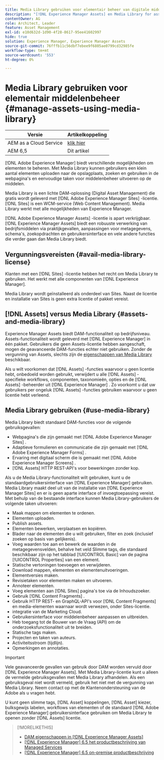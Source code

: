 ```yaml
---
title: Media Library gebruiken voor elementair beheer van digitale middelen
description: "[!DNL Experience Manager Assets] en Media Library for asset management."
contentOwner: AG
role: Architect, Leader
feature: Asset Management
exl-id: e10d632d-1d90-4f28-8617-95ee41602997
hide: true
solution: Experience Manager, Experience Manager Assets
source-git-commit: 76fffb11c56dbf7ebee9f6805ae0799cd32985fe
workflow-type: tm+mt
source-wordcount: '553'
ht-degree: 0%

---
```



# Media Library gebruiken voor elementair middelenbeheer {#manage-assets-using-media-library}

| Versie | Artikelkoppeling |
| -------- | ---------------------------- |
| AEM as a Cloud Service | [ klik hier ](https://experienceleague.adobe.com/docs/experience-manager-cloud-service/content/assets/admin/medialibrary.html?lang=en) |
| AEM 6,5 | Dit artikel |

[!DNL Adobe Experience Manager] biedt verschillende mogelijkheden om elementen te beheren. Met Media Library kunnen gebruikers een klein aantal elementen uploaden naar de opslagplaats, zoeken en gebruiken in de webpagina&#39;s en eenvoudige taken voor middelenbeheer uitvoeren op de middelen.

Media Library is een lichte DAM-oplossing (Digital Asset Management) die gratis wordt geleverd met [!DNL Adobe Experience Manager Sites] -licentie. [!DNL Sites] is een WCM-service (Web Content Management). Media Library werkt met alle mogelijkheden van Experience Manager.

[!DNL Adobe Experience Manager Assets] -licentie is apart verkrijgbaar. [!DNL Experience Manager Assets] biedt een robuuste verwerking van bedrijfsmiddelen via praktijkgevallen, aanpassingen voor metagegevens, schema&#39;s, zoekopdrachten en gebruikersinterface en vele andere functies die verder gaan dan Media Library biedt.

## Vergunningsvereisten {#avail-media-library-license}

Klanten met een [!DNL Sites] -licentie hebben het recht om Media Library te gebruiken. Het werkt met alle componenten van [!DNL Experience Manager].

Media Library wordt geïnstalleerd als onderdeel van Sites. Naast de licentie en installatie van Sites is geen extra licentie of pakket vereist.

## [!DNL Assets] versus Media Library {#assets-and-media-library}

Experience Manager Assets biedt DAM-functionaliteit op bedrijfsniveau. Assets-functionaliteit wordt geleverd met [!DNL Experience Manager] in één pakket. Gebruikers die geen Assets-licentie hebben aangeschaft, mogen de geavanceerde DAM-functies echter niet gebruiken. Zonder de vergunning van Assets, slechts zijn de [ eigenschappen van Media Library ](#use-media-library) beschikbaar.

Als u wilt voorkomen dat [!DNL Assets] -functies waarvoor u geen licentie hebt, onbedoeld worden gebruikt, verwijdert u alle [!DNL Assets] -specifieke workflows, componenten, taxonomieën, opties en de [!DNL Assets] -beheerder uit [!DNL Experience Manager] . Zo voorkomt u dat uw gebruikers per ongeluk [!DNL Assets] -functies gebruiken waarvoor u geen licentie hebt verleend.

## Media Library gebruiken {#use-media-library}

Media Library biedt standaard DAM-functies voor de volgende gebruiksgevallen:

* Webpagina&#39;s die zijn gemaakt met [!DNL Adobe Experience Manager Sites] .
* Adaptieve formulieren en communicatie die zijn gemaakt met [!DNL Adobe Experience Manager Forms] .
* Ervaring met digitaal scherm die is gemaakt met [!DNL Adobe Experience Manager Screens] .
* [!DNL Assets] HTTP REST-API&#39;s voor bewerkingen zonder kop.

<!--
 TBD: Remove this after confirmation. May need to merge this list with the list provided by PMs.
* Static renditions

-->

Als u de Media Library-functionaliteit wilt gebruiken, kunt u de standaardgebruikersinterface van [!DNL Experience Manager] gebruiken. Media Library maakt deel uit van de installatie van [!DNL Experience Manager Sites] en er is geen aparte interface of invoegtoepassing vereist. Met behulp van de bestaande interface kunnen Media Library-gebruikers de volgende taken uitvoeren:

* Maak mappen om elementen te ordenen.
* Elementen uploaden.
* Publish assets.
* Elementen bewerken, verplaatsen en kopiëren.
* Blader naar de elementen die u wilt gebruiken, filter en zoek (inclusief zoeken op basis van gelijkenis).
* Voeg waarden toe aan en bewerk de waarden in de metagegevensvelden, behalve het veld Slimme tags, die standaard beschikbaar zijn op het tabblad [!UICONTROL Basic] van de pagina [!UICONTROL Properties] van een element.
* Statische vertoningen toevoegen en verwijderen.
* Download mappen, elementen en elementenuitvoeringen.
* Elementversies maken.
* Revisietaken voor elementen maken en uitvoeren.
* Annoteer elementen.
* Voeg elementen aan [!DNL Sites] pagina&#39;s toe via de Inhoudszoeker.
* Gebruik [!DNL Content Fragments] .
* Gebruik HTTP REST- en GraphQL-API&#39;s voor [!DNL Content Fragments] en media-elementen waarnaar wordt verwezen, onder Sites-licentie.
* integratie van de Marketing Cloud.
* Gebruikersinterface voor middelenbeheer aanpassen en uitbreiden.
* Heb toegang tot de Bouwer van de Vraag (API) om de onderzoeksfunctionaliteit uit te breiden.
* Statische tags maken.
* Projecten en taken van auteurs.
* Activiteitsstroom (tijdlijn).
* Opmerkingen en annotaties.

<!-- TBD: Define exactly which basic Assets workflow are available for use with Media Library?

As per PM, we must avoid stating such a list, as we do not have a list that makes sense in Cloud Service.
-->

>[!IMPORTANT]
>
>Vele geavanceerde gevallen van gebruik door DAM worden vervuld door [!DNL Experience Manager Assets]. Met Media Library-licentie kunt u alleen de vermelde gebruiksgevallen met Media Library afhandelen. Als een gebruiksgeval niet wordt vermeld, gebruik het niet met de vergunning van Media Library. Neem contact op met de Klantenondersteuning van de Adobe als u vragen hebt.

U kunt geen slimme tags, [!DNL Asset] koppelingen, [!DNL Asset] kiezer, bulksgewijs labelen, workflows van elementen of de standaard [!DNL Adobe Experience Manager] gebruikersinterface gebruiken om Media Library te openen zonder [!DNL Assets] licentie.

<!-- TBD: Add a CTA - how to contact Adobe for queries. -->

>[!MORELIKETHIS]
>
>* [ DAM eigenschappen in  [!DNL Experience Manager Assets] ](https://experienceleague.adobe.com/docs/experience-manager-65/assets/home.html)
>* [[!DNL Experience Manager]  6.5 het productbeschrijving van Managed Services ](https://helpx.adobe.com/legal/product-descriptions/adobe-experience-manager-managed-services.html)
>* [[!DNL Experience Manager]  6.5 on-premise productbeschrijving ](https://helpx.adobe.com/legal/product-descriptions/adobe-experience-manager-on-premise.html)
